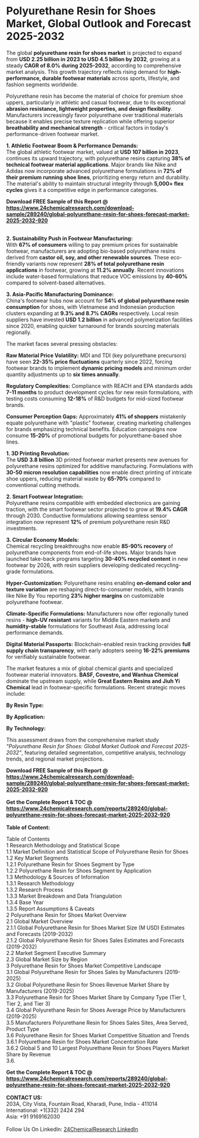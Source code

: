 <h1>Polyurethane Resin for Shoes Market, Global Outlook and Forecast 2025-2032</h1><p>The global <strong>polyurethane resin for shoes market</strong> is projected to expand from <strong>USD 2.25 billion in 2023 to USD 4.5 billion by 2032</strong>, growing at a steady <strong>CAGR of 8.0% during 2025-2032</strong>, according to comprehensive market analysis. This growth trajectory reflects rising demand for <strong>high-performance, durable footwear materials</strong> across sports, lifestyle, and fashion segments worldwide.</p><p>Polyurethane resin has become the material of choice for premium shoe uppers, particularly in athletic and casual footwear, due to its exceptional <strong>abrasion resistance, lightweight properties, and design flexibility</strong>. Manufacturers increasingly favor polyurethane over traditional materials because it enables precise texture replication while offering superior <strong>breathability and mechanical strength</strong> - critical factors in today's performance-driven footwear market.</p><p><strong>1. Athletic Footwear Boom &amp; Performance Demands:</strong><br>
The global athletic footwear market, valued at <strong>USD 107 billion in 2023</strong>, continues its upward trajectory, with polyurethane resins capturing <strong>38% of technical footwear material applications</strong>. Major brands like Nike and Adidas now incorporate advanced polyurethane formulations in <strong>72% of their premium running shoe lines</strong>, prioritizing energy return and durability. The material's ability to maintain structural integrity through <strong>5,000+ flex cycles</strong> gives it a competitive edge in performance categories.</p><div><b>Download FREE Sample of this Report @ 
            <a href="https://www.24chemicalresearch.com/download-sample/289240/global-polyurethane-resin-for-shoes-forecast-market-2025-2032-920">
            https://www.24chemicalresearch.com/download-sample/289240/global-polyurethane-resin-for-shoes-forecast-market-2025-2032-920</a></b></div><br><p><strong>2. Sustainability Push in Footwear Manufacturing:</strong><br>
With <strong>67% of consumers</strong> willing to pay premium prices for sustainable footwear, manufacturers are adopting bio-based polyurethane resins derived from <strong>castor oil, soy, and other renewable sources</strong>. These eco-friendly variants now represent <strong>28% of total polyurethane resin applications</strong> in footwear, growing at <strong>11.2% annually</strong>. Recent innovations include water-based formulations that reduce VOC emissions by <strong>40-60%</strong> compared to solvent-based alternatives.</p><p><strong>3. Asia-Pacific Manufacturing Dominance:</strong><br>
China's footwear hubs now account for <strong>54% of global polyurethane resin consumption</strong> for shoes, with Vietnamese and Indonesian production clusters expanding at <strong>9.3% and 8.7% CAGRs</strong> respectively. Local resin suppliers have invested <strong>USD 1.2 billion</strong> in advanced polymerization facilities since 2020, enabling quicker turnaround for brands sourcing materials regionally.</p><p>The market faces several pressing obstacles:</p><p><strong>Raw Material Price Volatility:</strong> MDI and TDI (key polyurethane precursors) have seen <strong>22-35% price fluctuations</strong> quarterly since 2022, forcing footwear brands to implement <strong>dynamic pricing models</strong> and minimum order quantity adjustments up to <strong>six times annually</strong>.</p><p><strong>Regulatory Complexities:</strong> Compliance with REACH and EPA standards adds <strong>7-11 months</strong> to product development cycles for new resin formulations, with testing costs consuming <strong>12-18%</strong> of R&amp;D budgets for mid-sized footwear brands.</p><p><strong>Consumer Perception Gaps:</strong> Approximately <strong>41% of shoppers</strong> mistakenly equate polyurethane with "plastic" footwear, creating marketing challenges for brands emphasizing technical benefits. Education campaigns now consume <strong>15-20%</strong> of promotional budgets for polyurethane-based shoe lines.</p><p><strong>1. 3D Printing Revolution:</strong><br>
The <strong>USD 3.8 billion</strong> 3D printed footwear market presents new avenues for polyurethane resins optimized for additive manufacturing. Formulations with <strong>30-50 micron resolution capabilities</strong> now enable direct printing of intricate shoe uppers, reducing material waste by <strong>65-70%</strong> compared to conventional cutting methods.</p><p><strong>2. Smart Footwear Integration:</strong><br>
Polyurethane resins compatible with embedded electronics are gaining traction, with the smart footwear sector projected to grow at <strong>19.4% CAGR</strong> through 2030. Conductive formulations allowing seamless sensor integration now represent <strong>12%</strong> of premium polyurethane resin R&amp;D investments.</p><p><strong>3. Circular Economy Models:</strong><br>
Chemical recycling breakthroughs now enable <strong>85-90% recovery</strong> of polyurethane components from end-of-life shoes. Major brands have launched take-back programs targeting <strong>30-40% recycled content</strong> in new footwear by 2026, with resin suppliers developing dedicated recycling-grade formulations.</p><p><strong>Hyper-Customization:</strong> Polyurethane resins enabling <strong>on-demand color and texture variation</strong> are reshaping direct-to-consumer models, with brands like Nike By You reporting <strong>23% higher margins</strong> on customizable polyurethane footwear.</p><p><strong>Climate-Specific Formulations:</strong> Manufacturers now offer regionally tuned resins - <strong>high-UV resistant</strong> variants for Middle Eastern markets and <strong>humidity-stable</strong> formulations for Southeast Asia, addressing local performance demands.</p><p><strong>Digital Material Passports:</strong> Blockchain-enabled resin tracking provides <strong>full supply chain transparency</strong>, with early adopters seeing <strong>16-22% premiums</strong> for verifiably sustainable footwear.</p><p>The market features a mix of global chemical giants and specialized footwear material innovators. <strong>BASF, Covestro, and Wanhua Chemical</strong> dominate the upstream supply, while <strong>Great Eastern Resins and Jiuh Yi Chemical</strong> lead in footwear-specific formulations. Recent strategic moves include:</p><p><strong>By Resin Type:</strong></p><p><strong>By Application:</strong></p><p><strong>By Technology:</strong></p><p>This assessment draws from the comprehensive market study <em>"Polyurethane Resin for Shoes: Global Market Outlook and Forecast 2025-2032"</em>, featuring detailed segmentation, competitive analysis, technology trends, and regional market projections.</p><div><b>Download FREE Sample of this Report @ 
            <a href="https://www.24chemicalresearch.com/download-sample/289240/global-polyurethane-resin-for-shoes-forecast-market-2025-2032-920">
            https://www.24chemicalresearch.com/download-sample/289240/global-polyurethane-resin-for-shoes-forecast-market-2025-2032-920</a></b></div><br><div><b>Get the Complete Report & TOC @ 
            <a href="https://www.24chemicalresearch.com/reports/289240/global-polyurethane-resin-for-shoes-forecast-market-2025-2032-920">
            https://www.24chemicalresearch.com/reports/289240/global-polyurethane-resin-for-shoes-forecast-market-2025-2032-920</a></b></div><br>
            <b>Table of Content:</b><p>Table of Contents<br />
1 Research Methodology and Statistical Scope<br />
1.1 Market Definition and Statistical Scope of Polyurethane Resin for Shoes<br />
1.2 Key Market Segments<br />
1.2.1 Polyurethane Resin for Shoes Segment by Type<br />
1.2.2 Polyurethane Resin for Shoes Segment by Application<br />
1.3 Methodology & Sources of Information<br />
1.3.1 Research Methodology<br />
1.3.2 Research Process<br />
1.3.3 Market Breakdown and Data Triangulation<br />
1.3.4 Base Year<br />
1.3.5 Report Assumptions & Caveats<br />
2 Polyurethane Resin for Shoes Market Overview<br />
2.1 Global Market Overview<br />
2.1.1 Global Polyurethane Resin for Shoes Market Size (M USD) Estimates and Forecasts (2019-2032)<br />
2.1.2 Global Polyurethane Resin for Shoes Sales Estimates and Forecasts (2019-2032)<br />
2.2 Market Segment Executive Summary<br />
2.3 Global Market Size by Region<br />
3 Polyurethane Resin for Shoes Market Competitive Landscape<br />
3.1 Global Polyurethane Resin for Shoes Sales by Manufacturers (2019-2025)<br />
3.2 Global Polyurethane Resin for Shoes Revenue Market Share by Manufacturers (2019-2025)<br />
3.3 Polyurethane Resin for Shoes Market Share by Company Type (Tier 1, Tier 2, and Tier 3)<br />
3.4 Global Polyurethane Resin for Shoes Average Price by Manufacturers (2019-2025)<br />
3.5 Manufacturers Polyurethane Resin for Shoes Sales Sites, Area Served, Product Type<br />
3.6 Polyurethane Resin for Shoes Market Competitive Situation and Trends<br />
3.6.1 Polyurethane Resin for Shoes Market Concentration Rate<br />
3.6.2 Global 5 and 10 Largest Polyurethane Resin for Shoes Players Market Share by Revenue<br />
3.6.</p><div><b>Get the Complete Report & TOC @ 
            <a href="https://www.24chemicalresearch.com/reports/289240/global-polyurethane-resin-for-shoes-forecast-market-2025-2032-920">
            https://www.24chemicalresearch.com/reports/289240/global-polyurethane-resin-for-shoes-forecast-market-2025-2032-920</a></b></div><br><b>CONTACT US:</b><br>
            203A, City Vista, Fountain Road, Kharadi, Pune, India - 411014<br>
            International: +1(332) 2424 294<br>
            Asia: +91 9169162030 <br><br>
            Follow Us On LinkedIn: <a href="https://www.linkedin.com/company/24chemicalresearch/">24ChemicalResearch LinkedIn</a>